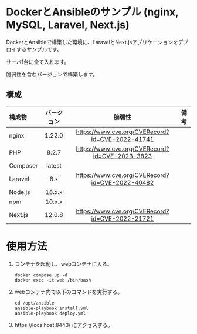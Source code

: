 # DockerとAnsibleのサンプル (nginx, MySQL, Laravel, Next.js)

DockerとAnsibleで構築した環境に、LaravelとNext.jsアプリケーションをデプロイするサンプルです。

サーバ1台に全て入れます。

脆弱性を含むバージョンで構築します。

## 構成

| 構成物      | バージョン  |             脆弱性                                 | 備考 |
|:---------|:------:|:-----------------------------------------------:|:---| 
| nginx    | 1.22.0 | https://www.cve.org/CVERecord?id=CVE-2022-41741 |    |
| PHP      | 8.2.7  | https://www.cve.org/CVERecord?id=CVE-2023-3823  |    |
| Composer | latest |                                                 |    |
| Laravel  |  8.x   | https://www.cve.org/CVERecord?id=CVE-2022-40482 |    |
| Node.js  | 18.x.x |                                                 |    |
| npm      | 10.x.x |                                                 |    |
| Next.js  | 12.0.8 | https://www.cve.org/CVERecord?id=CVE-2022-21721 |    |

# 使用方法

1. コンテナを起動し、webコンテナに入る。

    ```shell
    docker compose up -d
    docker exec -it web /bin/bash
    ```

2. webコンテナ内で以下のコマンドを実行する。

    ```shell
    cd /opt/ansible
    ansible-playbook install.yml
    ansible-playbook deploy.yml
    ```

3. https://localhost:8443/ にアクセスする。
